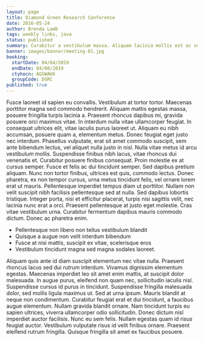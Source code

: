 ```yaml
---
layout: page
title: Diamond Green Research Conference
date: 2016-05-24
author: Brenda Lamb
tags: weekly links, java
status: published
summary: Curabitur a vestibulum massa. Aliquam lacinia mollis est ac suscipit.
banner: images/banner/meeting-01.jpg
booking:
  startDate: 04/04/2019
  endDate: 04/08/2019
  ctyhocn: AGSWAHX
  groupCode: DGRC
published: true
---
```

Fusce laoreet id sapien eu convallis. Vestibulum at tortor tortor. Maecenas porttitor magna sed commodo hendrerit. Aliquam mattis egestas massa, posuere fringilla turpis lacinia a. Praesent rhoncus dapibus mi, gravida posuere orci maximus vitae. In interdum nulla vitae ullamcorper feugiat. In consequat ultrices elit, vitae iaculis purus laoreet ut. Aliquam eu nibh accumsan, posuere quam a, elementum metus. Donec feugiat eget justo nec interdum. Phasellus vulputate, erat sit amet commodo suscipit, sem ante bibendum lectus, vel aliquet nulla justo in nisl. Nulla vitae metus id arcu vestibulum mollis. Suspendisse finibus nibh lacus, vitae rhoncus dui venenatis et. Curabitur posuere finibus consequat. Proin molestie ex at cursus semper.
Fusce et felis ac dui tincidunt semper. Sed dapibus pretium aliquam. Nunc non tortor finibus, ultrices est quis, commodo lectus. Donec pharetra, ex non tempor cursus, urna metus tincidunt felis, vel ornare lorem erat ut mauris. Pellentesque imperdiet tempus diam ut porttitor. Nullam non velit suscipit nibh facilisis pellentesque sed at nulla. Sed dapibus lobortis tristique. Integer porta, nisi et efficitur placerat, turpis nisi sagittis velit, nec lacinia nunc erat a orci. Praesent pellentesque at justo eget molestie. Cras vitae vestibulum urna. Curabitur fermentum dapibus mauris commodo dictum. Donec ac pharetra enim.

* Pellentesque non libero non tellus vestibulum blandit
* Quisque a augue non velit interdum bibendum
* Fusce at nisi mattis, suscipit ex vitae, scelerisque eros
* Vestibulum tincidunt magna sed magna sodales laoreet.

Aliquam quis ante id diam suscipit elementum nec vitae nulla. Praesent rhoncus lacus sed dui rutrum interdum. Vivamus dignissim elementum egestas. Maecenas imperdiet leo sit amet enim mattis, at suscipit dolor malesuada. In augue purus, eleifend non quam nec, sollicitudin iaculis nisl. Suspendisse cursus id purus in tincidunt. Suspendisse fringilla malesuada dolor, sed mollis ligula maximus ut. Sed at urna ipsum. Mauris blandit at neque non condimentum. Curabitur feugiat erat et dui tincidunt, a faucibus augue elementum.
Nullam gravida blandit ornare. Nam tincidunt turpis eu sapien ultrices, viverra ullamcorper odio sollicitudin. Donec dictum nisl imperdiet auctor facilisis. Nunc eu sem felis. Nullam egestas quam id risus feugiat auctor. Vestibulum vulputate risus id velit finibus ornare. Praesent eleifend rutrum fringilla. Quisque fringilla sit amet ex faucibus posuere.
